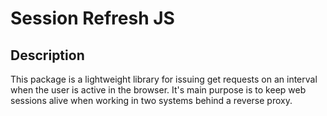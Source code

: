 # Session Refresh JS

## Description

This package is a lightweight library for issuing get requests on an interval when the user is active in the browser. It's main purpose is to keep web sessions alive when working in two systems behind a reverse proxy.
